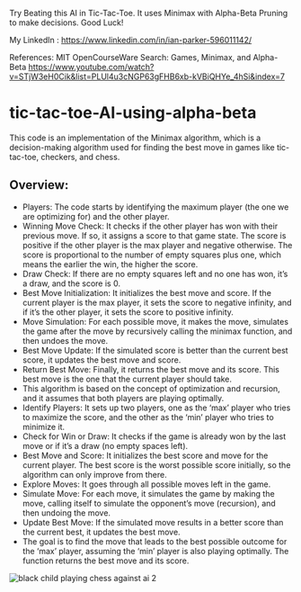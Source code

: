 Try Beating this AI in Tic-Tac-Toe. It uses Minimax with Alpha-Beta Pruning to make decisions. Good Luck!

My LinkedIn : https://www.linkedin.com/in/ian-parker-596011142/

References:
MIT OpenCourseWare
Search: Games, Minimax, and Alpha-Beta
https://www.youtube.com/watch?v=STjW3eH0Cik&list=PLUl4u3cNGP63gFHB6xb-kVBiQHYe_4hSi&index=7

# tic-tac-toe-AI-using-alpha-beta

This code is an implementation of the Minimax algorithm, which is a decision-making algorithm used for finding the best move in games like tic-tac-toe, checkers, and chess. 

Overview:
---------
- Players: The code starts by identifying the maximum player (the one we are optimizing for) and the other player.
- Winning Move Check: It checks if the other player has won with their previous move. If so, it assigns a score to that game state. The score is positive if the other player is the max player and negative otherwise. The score is proportional to the number of empty squares plus one, which means the earlier the win, the higher the score.
- Draw Check: If there are no empty squares left and no one has won, it’s a draw, and the score is 0.
- Best Move Initialization: It initializes the best move and score. If the current player is the max player, it sets the score to negative infinity, and if it’s the other player, it sets the score to positive infinity.
- Move Simulation: For each possible move, it makes the move, simulates the game after the move by recursively calling the minimax function, and then undoes the move.
- Best Move Update: If the simulated score is better than the current best score, it updates the best move and score.
- Return Best Move: Finally, it returns the best move and its score. This best move is the one that the current player should take.
- This algorithm is based on the concept of optimization and recursion, and it assumes that both players are playing optimally.
- Identify Players: It sets up two players, one as the ‘max’ player who tries to maximize the score, and the other as the ‘min’ player who tries to minimize it.
- Check for Win or Draw: It checks if the game is already won by the last move or if it’s a draw (no empty spaces left).
- Best Move and Score: It initializes the best score and move for the current player. The best score is the worst possible score initially, so the algorithm can only improve from there.
- Explore Moves: It goes through all possible moves left in the game.
- Simulate Move: For each move, it simulates the game by making the move, calling itself to simulate the opponent’s move (recursion), and then undoing the move.
- Update Best Move: If the simulated move results in a better score than the current best, it updates the best move.
- The goal is to find the move that leads to the best possible outcome for the ‘max’ player, assuming the ‘min’ player is also playing optimally. The function returns the best move and its score.

![black child playing chess against ai 2](https://github.com/ianmparker/tic-tac-toe-AI-using-alpha-beta/assets/18231849/5774087c-5e50-490b-8fdf-da6a1a065c2f)

